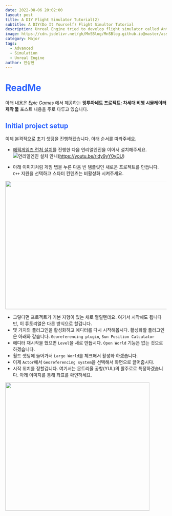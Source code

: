 ```yaml
---
date: 2022-08-06 20:02:00
layout: post
title: A DIY Flight Simulator Tutorial(2)
subtitle: A DIY(Do It Yourself) Flight Simultor Tutorial
description: Unreal Engine tried to develop flight simulator called Antoinette Project
image: https://cdn.jsdelivr.net/gh/MnSBlog/MnSBlog.github.io@master/assets/img/posts/Major/Antoinette/2_Title.png
category: Major
tags:
  - Advanced
  - Simulation
  - Unreal Engine
author: 안상현
---
```




# <span style="color:#2E64FE">ReadMe</span>

 아래 내용은 *Epic Games* 에서 제공하는 **앙투아네트 프로젝트: 차세대 비행 시뮬레이터 제작 툴**  포스트 내용을 주로 다루고 있습니다. 

## <span style="color:#2E64FE">Initial project setup</span>

이제 본격적으로 초기 셋팅을 진행하겠습니다. 아래 순서를 따라주세요.

- [에픽게임즈 런처 설치](https://www.unrealengine.com/ko/download)를 진행한 다음 언리얼엔진을 이어서 설치해주세요.
![언리얼엔진 설치 안내](https://cdn.jsdelivr.net/gh/MnSBlog/MnSBlog.github.io@master/assets/img/posts/Major/Antoinette/2_Guide.png)(https://youtu.be/rldy9yY0yDU)

- 아래 이미지처럼 게임 탭을 누른 다음 빈 템플릿인 새로운 프로젝트를 만듭니다. `C++` 지원을 선택하고 스타터 컨텐츠는 비활성화 시켜주세요.
<img src="https://cdn.jsdelivr.net/gh/MnSBlog/MnSBlog.github.io@master/assets/img/posts/Major/Antoinette/2_BlankTemplete.png" height="400px" width="650px" align="center">

- 그렇다면 프로젝트가 기본 지형이 있는 채로 열릴텐데요. 여기서 시작해도 됩니다만, 이 튜토리얼은 다른 방식으로 할겁니다.
- 몇 가지의 플러그인을 활성화하고 에디터를 다시 시작해봅시다. 활성화할 플러그인은 아래와 같습니다.
`Georeferencing plugin`, `Sun Position Calculator`
- 에디터 재시작을 했으면 `Level`을 새로 만듭시다. `Open World` 기능은 없는 것으로 하겠습니다.
- 월드 셋팅에 들어가서 `Large World`를 체크해서 활성화 하겠습니다.
- 이제 `Actor`에서 `Georeferencing system`을 선택해서 화면으로 끌어줍시다.
- 시작 위치를 정할겁니다. 여기서는 몬트리올 공항(YUL)의 활주로로 특정하겠습니다. 아래 이미지를 통해 좌표를 확인하세요.
<img src="https://cdn.jsdelivr.net/gh/MnSBlog/MnSBlog.github.io@master/assets/img/posts/Major/Antoinette/2_GeoReferencing.png" height="400px" width="450px" align="center">
